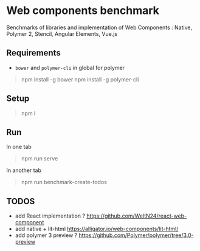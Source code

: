# Web components benchmark

Benchmarks of libraries and implementation of Web Components : Native, Polymer 2, Stencil, Angular Elements, Vue.js

## Requirements

- `bower` and `polymer-cli` in global for polymer

> npm install -g bower
> npm install -g polymer-cli

## Setup

> npm i

## Run

In one tab

> npm run serve

In another tab

> npm run benchmark-create-todos

## TODOS

- add React implementation ? https://github.com/WeltN24/react-web-component
- add native + lit-html https://alligator.io/web-components/lit-html/
- add polymer 3 preview ? https://github.com/Polymer/polymer/tree/3.0-preview